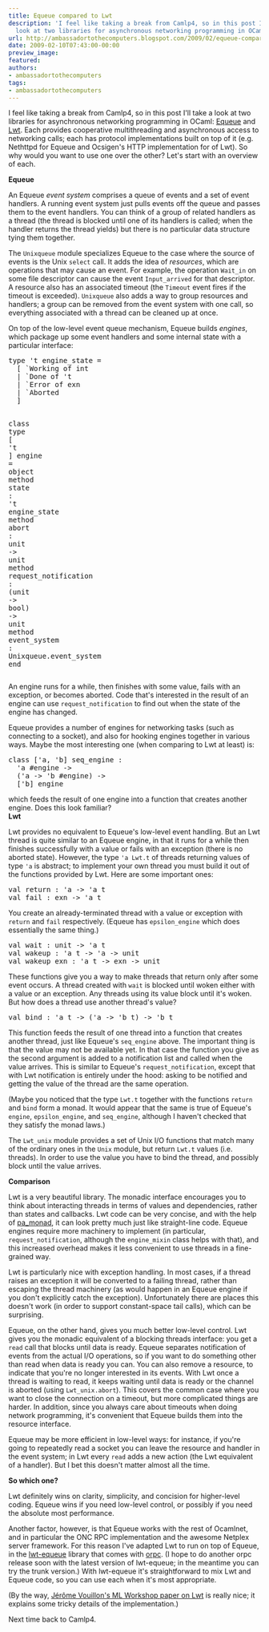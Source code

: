 ```yaml
---
title: Equeue compared to Lwt
description: 'I feel like taking a break from Camlp4, so in this post I''ll take a
  look at two libraries for asynchronous networking programming in OCaml: ...'
url: http://ambassadortothecomputers.blogspot.com/2009/02/equeue-compared-to-lwt.html
date: 2009-02-10T07:43:00-00:00
preview_image:
featured:
authors:
- ambassadortothecomputers
tags:
- ambassadortothecomputers
---
```


<p>I feel like taking a break from Camlp4, so in this post I'll take a look at two libraries for asynchronous networking programming in OCaml: <a href="http://projects.camlcity.org/projects/dl/ocamlnet-2.2.9/doc/html-main/Equeue_intro.html">Equeue</a> and <a href="http://www.ocsigen.org/lwt">Lwt</a>. Each provides cooperative multithreading and asynchronous access to networking calls; each has protocol implementations built on top of it (e.g. Nethttpd for Equeue and Ocsigen's HTTP implementation for of Lwt). So why would you want to use one over the other? Let's start with an overview of each.<br/>
</p><b>Equeue</b><br/>
<p>An Equeue <em>event system</em> comprises a queue of events and a set of event handlers. A running event system just pulls events off the queue and passes them to the event handlers. You can think of a group of related handlers as a thread (the thread is blocked until one of its handlers is called; when the handler returns the thread yields) but there is no particular data structure tying them together.<br/>
</p><p>The <code>Unixqueue</code> module specializes Equeue to the case where the source of events is the Unix <code>select</code> call. It adds the idea of <em>resources</em>, which are operations that may cause an event. For example, the operation <code>Wait_in</code> on some file descriptor can cause the event <code>Input_arrived</code> for that descriptor. A resource also has an associated timeout (the <code>Timeout</code> event fires if the timeout is exceeded). <code>Unixqueue</code> also adds a way to group resources and handlers; a group can be removed from the event system with one call, so everything associated with a thread can be cleaned up at once.<br/>
</p><p>On top of the low-level event queue mechanism, Equeue builds <em>engines</em>, which package up some event handlers and some internal state with a particular interface: </p><pre><span class="htmlize-tuareg-font-lock-governing">type</span> <span class="htmlize-tuareg-font-lock-operator">'</span><span class="htmlize-type">t engine_state </span><span class="htmlize-tuareg-font-lock-operator">=</span>
  <span class="htmlize-tuareg-font-lock-operator">[</span> `Working <span class="htmlize-tuareg-font-lock-operator">of</span> int
  <span class="htmlize-tuareg-font-lock-operator">|</span> `Done <span class="htmlize-tuareg-font-lock-operator">of</span> <span class="htmlize-tuareg-font-lock-operator">'</span>t
  <span class="htmlize-tuareg-font-lock-operator">|</span> `Error <span class="htmlize-tuareg-font-lock-operator">of</span> exn
  <span class="htmlize-tuareg-font-lock-operator">|</span> `Aborted
  <span class="htmlize-tuareg-font-lock-operator">]</span>

<span class="htmlize-tuareg-font-lock-governing">class</span> <span class="htmlize-tuareg-font-lock-governing">type</span><span class="htmlize-variable-name"> </span><span class="htmlize-tuareg-font-lock-operator">[</span> <span class="htmlize-tuareg-font-lock-operator">'</span>t <span class="htmlize-tuareg-font-lock-operator">]</span> engine <span class="htmlize-tuareg-font-lock-operator">=</span> <span class="htmlize-tuareg-font-lock-governing">object</span>
  <span class="htmlize-tuareg-font-lock-governing">method</span> <span class="htmlize-function-name">state</span><span class="htmlize-variable-name"> </span><span class="htmlize-tuareg-font-lock-operator">:</span> <span class="htmlize-tuareg-font-lock-operator">'</span><span class="htmlize-type">t engine_state</span>
  <span class="htmlize-tuareg-font-lock-governing">method</span> <span class="htmlize-function-name">abort</span><span class="htmlize-variable-name"> </span><span class="htmlize-tuareg-font-lock-operator">:</span> <span class="htmlize-type">unit </span><span class="htmlize-tuareg-font-lock-operator">-&gt;</span><span class="htmlize-type"> unit</span>
  <span class="htmlize-tuareg-font-lock-governing">method</span> <span class="htmlize-function-name">request_notification</span><span class="htmlize-variable-name"> </span><span class="htmlize-tuareg-font-lock-operator">:</span> <span class="htmlize-tuareg-font-lock-operator">(</span><span class="htmlize-type">unit </span><span class="htmlize-tuareg-font-lock-operator">-&gt;</span><span class="htmlize-type"> bool</span><span class="htmlize-tuareg-font-lock-operator">)</span><span class="htmlize-type"> </span><span class="htmlize-tuareg-font-lock-operator">-&gt;</span><span class="htmlize-type"> unit</span>
  <span class="htmlize-tuareg-font-lock-governing">method</span> <span class="htmlize-function-name">event_system</span><span class="htmlize-variable-name"> </span><span class="htmlize-tuareg-font-lock-operator">:</span> <span class="htmlize-type">Unixqueue.event_system</span>
<span class="htmlize-tuareg-font-lock-governing">end</span>
</pre>An engine runs for a while, then finishes with some value, fails with an exception, or becomes aborted. Code that's interested in the result of an engine can use <code>request_notification</code> to find out when the state of the engine has changed.<br/>
<p>Equeue provides a number of engines for networking tasks (such as connecting to a socket), and also for hooking engines together in various ways. Maybe the most interesting one (when comparing to Lwt at least) is: </p><pre><span class="htmlize-tuareg-font-lock-governing">class</span><span class="htmlize-variable-name"> </span><span class="htmlize-tuareg-font-lock-operator">['</span>a<span class="htmlize-tuareg-font-lock-operator">,</span> <span class="htmlize-tuareg-font-lock-operator">'</span>b<span class="htmlize-tuareg-font-lock-operator">]</span> <span class="htmlize-variable-name">seq_engine</span> <span class="htmlize-tuareg-font-lock-operator">:</span>
  <span class="htmlize-tuareg-font-lock-operator">'</span>a <span class="htmlize-tuareg-font-lock-operator">#</span>engine <span class="htmlize-tuareg-font-lock-operator">-&gt;</span>
  <span class="htmlize-tuareg-font-lock-operator">('</span>a <span class="htmlize-tuareg-font-lock-operator">-&gt;</span> <span class="htmlize-tuareg-font-lock-operator">'</span>b <span class="htmlize-tuareg-font-lock-operator">#</span>engine<span class="htmlize-tuareg-font-lock-operator">)</span> <span class="htmlize-tuareg-font-lock-operator">-&gt;</span>
  <span class="htmlize-tuareg-font-lock-operator">['</span>b<span class="htmlize-tuareg-font-lock-operator">]</span> engine
</pre>which feeds the result of one engine into a function that creates another engine. Does this look familiar?<br/>
<b>Lwt</b><br/>
<p>Lwt provides no equivalent to Equeue's low-level event handling. But an Lwt thread is quite similar to an Equeue engine, in that it runs for a while then finishes successfully with a value or fails with an exception (there is no aborted state). However, the type <code>'a Lwt.t</code> of threads returning values of type <code>'a</code> is abstract; to implement your own thread you must build it out of the functions provided by Lwt. Here are some important ones: </p><pre><span class="htmlize-tuareg-font-lock-governing">val</span> <span class="htmlize-variable-name">return </span><span class="htmlize-tuareg-font-lock-operator">:</span> <span class="htmlize-tuareg-font-lock-operator">'</span><span class="htmlize-type">a </span><span class="htmlize-tuareg-font-lock-operator">-&gt;</span><span class="htmlize-type"> </span><span class="htmlize-tuareg-font-lock-operator">'</span><span class="htmlize-type">a t</span>
<span class="htmlize-tuareg-font-lock-governing">val</span> <span class="htmlize-variable-name">fail </span><span class="htmlize-tuareg-font-lock-operator">:</span> <span class="htmlize-type">exn </span><span class="htmlize-tuareg-font-lock-operator">-&gt;</span><span class="htmlize-type"> </span><span class="htmlize-tuareg-font-lock-operator">'</span><span class="htmlize-type">a t</span>
</pre>You create an already-terminated thread with a value or exception with <code>return</code> and <code>fail</code> respectively. (Equeue has <code>epsilon_engine</code> which does essentially the same thing.) <pre><span class="htmlize-tuareg-font-lock-governing">val</span> <span class="htmlize-variable-name">wait </span><span class="htmlize-tuareg-font-lock-operator">:</span> <span class="htmlize-type">unit </span><span class="htmlize-tuareg-font-lock-operator">-&gt;</span><span class="htmlize-type"> </span><span class="htmlize-tuareg-font-lock-operator">'</span><span class="htmlize-type">a t</span>
<span class="htmlize-tuareg-font-lock-governing">val</span> <span class="htmlize-variable-name">wakeup </span><span class="htmlize-tuareg-font-lock-operator">:</span> <span class="htmlize-tuareg-font-lock-operator">'</span><span class="htmlize-type">a t </span><span class="htmlize-tuareg-font-lock-operator">-&gt;</span><span class="htmlize-type"> </span><span class="htmlize-tuareg-font-lock-operator">'</span><span class="htmlize-type">a </span><span class="htmlize-tuareg-font-lock-operator">-&gt;</span><span class="htmlize-type"> unit</span>
<span class="htmlize-tuareg-font-lock-governing">val</span> <span class="htmlize-variable-name">wakeup_exn </span><span class="htmlize-tuareg-font-lock-operator">:</span> <span class="htmlize-tuareg-font-lock-operator">'</span><span class="htmlize-type">a t </span><span class="htmlize-tuareg-font-lock-operator">-&gt;</span><span class="htmlize-type"> exn </span><span class="htmlize-tuareg-font-lock-operator">-&gt;</span><span class="htmlize-type"> unit</span>
</pre>These functions give you a way to make threads that return only after some event occurs. A thread created with <code>wait</code> is blocked until woken either with a value or an exception. Any threads using its value block until it's woken. But how does a thread use another thread's value? <pre><span class="htmlize-tuareg-font-lock-governing">val</span> <span class="htmlize-variable-name">bind </span><span class="htmlize-tuareg-font-lock-operator">:</span> <span class="htmlize-tuareg-font-lock-operator">'</span><span class="htmlize-type">a t </span><span class="htmlize-tuareg-font-lock-operator">-&gt;</span><span class="htmlize-type"> </span><span class="htmlize-tuareg-font-lock-operator">('</span><span class="htmlize-type">a </span><span class="htmlize-tuareg-font-lock-operator">-&gt;</span><span class="htmlize-type"> </span><span class="htmlize-tuareg-font-lock-operator">'</span><span class="htmlize-type">b t</span><span class="htmlize-tuareg-font-lock-operator">)</span><span class="htmlize-type"> </span><span class="htmlize-tuareg-font-lock-operator">-&gt;</span><span class="htmlize-type"> </span><span class="htmlize-tuareg-font-lock-operator">'</span><span class="htmlize-type">b t</span>
</pre>This function feeds the result of one thread into a function that creates another thread, just like Equeue's <code>seq_engine</code> above. The important thing is that the value may not be available yet. In that case the function you give as the second argument is added to a notification list and called when the value arrives. This is similar to Equeue's <code>request_notification</code>, except that with Lwt notification is entirely under the hood: asking to be notified and getting the value of the thread are the same operation.<br/>
<p>(Maybe you noticed that the type <code>Lwt.t</code> together with the functions <code>return</code> and <code>bind</code> form a monad. It would appear that the same is true of Equeue's <code>engine</code>, <code>epsilon_engine</code>, and <code>seq_engine</code>, although I haven't checked that they satisfy the monad laws.)<br/>
</p><p>The <code>Lwt_unix</code> module provides a set of Unix I/O functions that match many of the ordinary ones in the <code>Unix</code> module, but return <code>Lwt.t</code> values (i.e. threads). In order to use the value you have to bind the thread, and possibly block until the value arrives.<br/>
</p><b>Comparison</b><br/>
<p>Lwt is a very beautiful library. The monadic interface encourages you to think about interacting threads in terms of values and dependencies, rather than states and callbacks. Lwt code can be very concise, and with the help of <a href="http://www.cas.mcmaster.ca/~carette/pa_monad/">pa_monad</a>, it can look pretty much just like straight-line code. Equeue engines require more machinery to implement (in particular, <code>request_notification</code>, although the <code>engine_mixin</code> class helps with that), and this increased overhead makes it less convenient to use threads in a fine-grained way.<br/>
</p><p>Lwt is particularly nice with exception handling. In most cases, if a thread raises an exception it will be converted to a failing thread, rather than escaping the thread machinery (as would happen in an Equeue engine if you don't explicitly catch the exception). Unfortunately there are places this doesn't work (in order to support constant-space tail calls), which can be surprising.<br/>
</p><p>Equeue, on the other hand, gives you much better low-level control. Lwt gives you the monadic equivalent of a blocking threads interface: you get a <code>read</code> call that blocks until data is ready. Equeue separates notification of events from the actual I/O operations, so if you want to do something other than read when data is ready you can. You can also remove a resource, to indicate that you're no longer interested in its events. With Lwt once a thread is waiting to read, it keeps waiting until data is ready or the channel is aborted (using <code>Lwt_unix.abort</code>). This covers the common case where you want to close the connection on a timeout, but more complicated things are harder. In addition, since you always care about timeouts when doing network programming, it's convenient that Equeue builds them into the resource interface.<br/>
</p><p>Equeue may be more efficient in low-level ways: for instance, if you're going to repeatedly read a socket you can leave the resource and handler in the event system; in Lwt every <code>read</code> adds a new action (the Lwt equivalent of a handler). But I bet this doesn't matter almost all the time.<br/>
</p><b>So which one?</b><br/>
<p>Lwt definitely wins on clarity, simplicity, and concision for higher-level coding. Equeue wins if you need low-level control, or possibly if you need the absolute most performance.<br/>
</p><p>Another factor, however, is that Equeue works with the rest of Ocamlnet, and in particular the ONC RPC implementation and the awesome Netplex server framework. For this reason I've adapted Lwt to run on top of Equeue, in the <a href="http://code.google.com/p/orpc2/source/browse/#svn/trunk/src/lwt-equeue">lwt-equeue</a> library that comes with <a href="http://code.google.com/p/orpc2/">orpc</a>. (I hope to do another orpc release soon with the latest version of lwt-equeue; in the meantime you can try the trunk version.) With lwt-equeue it's straightforward to mix Lwt and Equeue code, so you can use each when it's most appropriate.<br/>
</p><p>(By the way, <a href="http://portal.acm.org/citation.cfm?id=1411304.1411307">J&eacute;r&ocirc;me Vouillon's ML Workshop paper on Lwt</a> is really nice; it explains some tricky details of the implementation.)<br/>
</p><p>Next time back to Camlp4.<br/>
</p>
